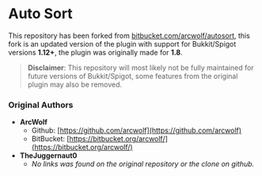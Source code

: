 Auto Sort
=========

This repository has been forked from [bitbucket.com/arcwolf/autosort](https://bitbucket.org/arcwolf/autosort), this fork is an updated version of the plugin with support for Bukkit/Spigot versions **1.12+**, the plugin was originally made for **1.8**.

> **Disclaimer**: This repository will most likely not be fully maintained for future versions of Bukkit/Spigot, some features from the original plugin may also be removed.

### Original Authors

 - **ArcWolf**
   - Github: [https://github.com/arcwolf](https://github.com/arcwolf)
   - BitBucket: [https://bitbucket.org/arcwolf/](https://bitbucket.org/arcwolf/)
 - **TheJuggernaut0**
   - _No links was found on the original repository or the clone on github._

